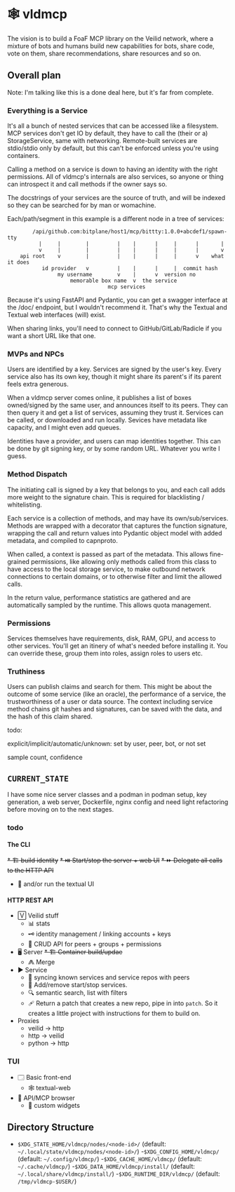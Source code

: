 # 🕸️ vldmcp

The vision is to build a FoaF MCP library on the Veilid network, where a mixture
of bots and humans build new capabilities for bots, share code, vote on them,
share recommendations, share resources and so on.

## Overall plan

Note: I'm talking like this is a done deal here, but it's far from complete.

### Everything is a Service

It's all a bunch of nested services that can be accessed like a filesystem.
MCP services don't get IO by default, they have to call the (their or a)
StorageService, same with networking. Remote-built services are stdio/stdio
only by default, but this can't be enforced unless you're using containers.

Calling a method on a service is down to having an identity with the right
permissions. All of vldmcp's internals are also services, so anyone or thing
can introspect it and call methods if the owner says so.

The docstrings of your services are the source of truth, and will be indexed
so they can be searched for by man or womachine.

Each/path/segment in this example is a different node in a tree of services:

```text
        /api/github.com:bitplane/host1/mcp/bittty:1.0.0+abcdef1/spawn-tty
          |     |        |         |    |      |     |      |       |
          v     |        |         |    |      |     |      |       v
    api root    v        |         |    |      |     |      v    what it does
           id provider   v         |    |      |     |  commit hash
                my username        v    |      v  version no
                    memorable box name  v  the service
                                mcp services
```

Because it's using FastAPI and Pydantic, you can get a swagger interface at
the /doc/ endpoint, but I wouldn't recommend it. That's why the Textual and
Textual web interfaces (will) exist.

When sharing links, you'll need to connect to GitHub/GitLab/Radicle if you want
a short URL like that one.

### MVPs and NPCs

Users are identified by a key. Services are signed by the user's key. Every
service also has its own key, though it might share its parent's if its parent
feels extra generous.

When a vldmcp server comes online, it publishes a list of boxes owned/signed by
the same user, and announces itself to its peers. They can then query it and
get a list of services, assuming they trust it. Services can be called, or
downloaded and run locally. Sevices have metadata like capacity, and I might
even add queues.

Identities have a provider, and users can map identities together. This can
be done by git signing key, or by some random URL. Whatever you write I guess.

### Method Dispatch

The initiating call is signed by a key that belongs to you, and each call adds
more weight to the signature chain. This is required for blacklisting /
whitelisting.

Each service is a collection of methods, and may have its own/sub/services.
Methods are wrapped with a decorator that captures the function signature,
wrapping the call and return values into Pydantic object model with added
metadata, and compiled to capnproto.

When called, a context is passed as part of the metadata. This allows
fine-grained permissions, like allowing only methods called from this class to
have access to the local storage service, to make outbound network connections
to certain domains, or to otherwise filter and limit the allowed calls.

In the return value, performance statistics are gathered and are automatically
sampled by the runtime. This allows quota management.


### Permissions

Services themselves have requirements, disk, RAM, GPU, and access to other
services. You'll get an itinery of what's needed before installing it. You can
override these, group them into roles, assign roles to users etc.

### Truthiness

Users can publish claims and search for them. This might be about the outcome
of some service (like an oracle), the performance of a service, the
trustworthiness of a user or data source. The context including service method
chains git hashes and signatures, can be saved with the data, and the hash of
this claim shared.

todo:

explicit/implicit/automatic/unknown: set by user, peer, bot, or not set

sample count, confidence

## `CURRENT_STATE`

I have some nice server classes and a podman in podman setup, key generation, a
web server, Dockerfile, nginx config and need light refactoring before moving on
to the next stages.

### todo

#### The CLI

~~* 🏗️ build identity~~
~~* ⏯️ Start/stop the server + web UI~~
~~* ⏩ Delegate all calls to the HTTP API~~
* 🔡 and/or run the textual UI

#### HTTP REST API

* 🅅 Veilid stuff
  * 📊 stats
  * 🗝️  identity management / linking accounts + keys
  * 🤖 CRUD API for peers + groups + permissions
* 🖥 Server
  ~~* 🏗️  Container build/updae~~
  * ⨇ Merge
* ▶ Service
  * 🔁 syncing known services and service repos with peers
  * 🔌 Add/remove start/stop services.
  * 🔍 semantic search, list with filters
  * 🩹 Return a patch that creates a new repo, pipe in into `patch`. So it
    creates a little project with instructions for them to build on.
* Proxies
  * veilid -> http
  * http   -> veilid
  * python -> http

### TUI

* 🗔  Basic front-end
  * 🕸 textual-web
* 📖 API/MCP browser
  * 🔩 custom widgets

## Directory Structure

- `$XDG_STATE_HOME/vldmcp/nodes/<node-id>/` (default: `~/.local/state/vldmcp/nodes/<node-id>/`)
-`$XDG_CONFIG_HOME/vldmcp/` (default: `~/.config/vldmcp/`)
-`$XDG_CACHE_HOME/vldmcp/` (default: `~/.cache/vldmcp/`)
-`$XDG_DATA_HOME/vldmcp/install/` (default: `~/.local/share/vldmcp/install/`)
-`$XDG_RUNTIME_DIR/vldmcp/` (default: `/tmp/vldmcp-$USER/`)
